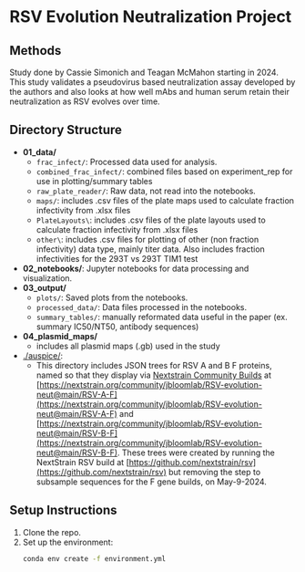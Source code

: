# RSV Evolution Neutralization Project

## Methods

Study done by Cassie Simonich and Teagan McMahon starting in 2024. This study validates a pseudovirus based neutralization assay developed by the authors and also looks at how well mAbs and human serum retain their neutralization as RSV evolves over time.  

## Directory Structure

- **01_data/**
  - `frac_infect/`: Processed data used for analysis.
  - `combined_frac_infect/`: combined files based on experiment_rep for use in plotting/summary tables
  - `raw_plate_reader/`: Raw data, not read into the notebooks.
  - `maps/`: includes .csv files of the plate maps used to calculate fraction infectivity from .xlsx files
  - `PlateLayouts\`: includes .csv files of the plate layouts used to calculate fraction infectivity from .xlsx files
  - `other\`: includes .csv files for plotting of other (non fraction infectivity) data type, mainly titer data. Also includes fraction infectivities for the 293T vs 293T TIM1 test
- **02_notebooks/**: Jupyter notebooks for data processing and visualization.
- **03_output/**
  - `plots/`: Saved plots from the notebooks.
  - `processed_data/`: Data files processed in the notebooks.
  - `summary_tables/`: manually reformated data useful in the paper (ex. summary IC50/NT50, antibody sequences)
- **04_plasmid_maps/**
  - includes all plasmid maps (.gb) used in the study
- [./auspice/](auspice): 
  - This directory includes JSON trees for RSV A and B F proteins, named so that they display via [Nextstrain Community Builds](https://docs.nextstrain.org/en/latest/guides/share/community-builds.html) at [https://nextstrain.org/community/jbloomlab/RSV-evolution-neut@main/RSV-A-F](https://nextstrain.org/community/jbloomlab/RSV-evolution-neut@main/RSV-A-F) and [https://nextstrain.org/community/jbloomlab/RSV-evolution-neut@main/RSV-B-F](https://nextstrain.org/community/jbloomlab/RSV-evolution-neut@main/RSV-B-F). These trees were created by running the NextStrain RSV build at [https://github.com/nextstrain/rsv](https://github.com/nextstrain/rsv) but removing the step to subsample sequences for the F gene builds, on May-9-2024.

## Setup Instructions

1. Clone the repo.
2. Set up the environment:
   ```bash
   conda env create -f environment.yml
